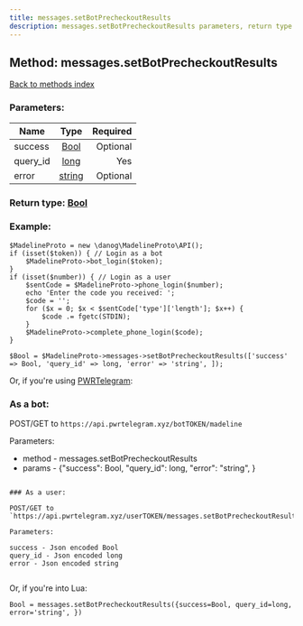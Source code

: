 ```yaml
---
title: messages.setBotPrecheckoutResults
description: messages.setBotPrecheckoutResults parameters, return type and example
---
```

## Method: messages.setBotPrecheckoutResults  
[Back to methods index](index.md)


### Parameters:

| Name     |    Type       | Required |
|----------|:-------------:|---------:|
|success|[Bool](../types/Bool.md) | Optional|
|query\_id|[long](../types/long.md) | Yes|
|error|[string](../types/string.md) | Optional|


### Return type: [Bool](../types/Bool.md)

### Example:


```
$MadelineProto = new \danog\MadelineProto\API();
if (isset($token)) { // Login as a bot
    $MadelineProto->bot_login($token);
}
if (isset($number)) { // Login as a user
    $sentCode = $MadelineProto->phone_login($number);
    echo 'Enter the code you received: ';
    $code = '';
    for ($x = 0; $x < $sentCode['type']['length']; $x++) {
        $code .= fgetc(STDIN);
    }
    $MadelineProto->complete_phone_login($code);
}

$Bool = $MadelineProto->messages->setBotPrecheckoutResults(['success' => Bool, 'query_id' => long, 'error' => 'string', ]);
```

Or, if you're using [PWRTelegram](https://pwrtelegram.xyz):

### As a bot:

POST/GET to `https://api.pwrtelegram.xyz/botTOKEN/madeline`

Parameters:

* method - messages.setBotPrecheckoutResults
* params - {"success": Bool, "query_id": long, "error": "string", }

```

### As a user:

POST/GET to `https://api.pwrtelegram.xyz/userTOKEN/messages.setBotPrecheckoutResults`

Parameters:

success - Json encoded Bool
query_id - Json encoded long
error - Json encoded string


```

Or, if you're into Lua:

```
Bool = messages.setBotPrecheckoutResults({success=Bool, query_id=long, error='string', })
```

